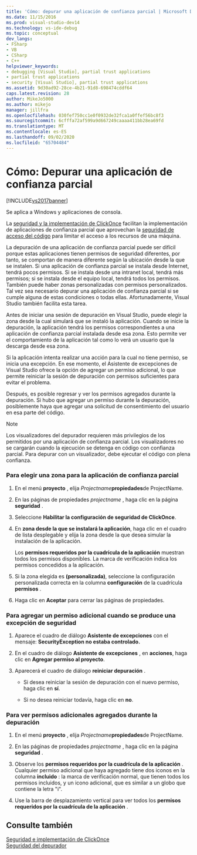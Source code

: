 ```yaml
---
title: 'Cómo: depurar una aplicación de confianza parcial | Microsoft Docs'
ms.date: 11/15/2016
ms.prod: visual-studio-dev14
ms.technology: vs-ide-debug
ms.topic: conceptual
dev_langs:
- FSharp
- VB
- CSharp
- C++
helpviewer_keywords:
- debugging [Visual Studio], partial trust applications
- partial trust applications
- security [Visual Studio], partial trust applications
ms.assetid: 9d30ad92-28ce-4b21-91d8-698474cddf64
caps.latest.revision: 28
author: MikeJo5000
ms.author: mikejo
manager: jillfra
ms.openlocfilehash: 030fef750cc1e0f0932de32fca1a0ffef56bc8f3
ms.sourcegitcommit: 6cfffa72af599a9d667249caaaa411bb28ea69fd
ms.translationtype: MT
ms.contentlocale: es-ES
ms.lasthandoff: 09/02/2020
ms.locfileid: "65704484"
---
```

# <a name="how-to-debug-a-partial-trust-application"></a>Cómo: Depurar una aplicación de confianza parcial
[!INCLUDE[vs2017banner](../includes/vs2017banner.md)]

Se aplica a Windows y aplicaciones de consola.  
  
 La [seguridad y la implementación de ClickOnce](../deployment/clickonce-security-and-deployment.md) facilitan la implementación de aplicaciones de confianza parcial que aprovechan la [seguridad de acceso del código](https://msdn.microsoft.com/library/859af632-c80d-4736-8d6f-1e01b09ce127) para limitar el acceso a los recursos de una máquina.  
  
 La depuración de una aplicación de confianza parcial puede ser difícil porque estas aplicaciones tienen permisos de seguridad diferentes, por tanto, se comportan de manera diferente según la ubicación desde la que se instalen. Si una aplicación de confianza parcial se instala desde Internet, tendrá pocos permisos. Si se instala desde una intranet local, tendrá más permisos; si se instala desde el equipo local, tendrá todos los permisos. También puede haber zonas personalizadas con permisos personalizados. Tal vez sea necesario depurar una aplicación de confianza parcial si se cumple alguna de estas condiciones o todas ellas. Afortunadamente, Visual Studio también facilita esta tarea.  
  
 Antes de iniciar una sesión de depuración en Visual Studio, puede elegir la zona desde la cual simulará que se instaló la aplicación. Cuando se inicie la depuración, la aplicación tendrá los permisos correspondientes a una aplicación de confianza parcial instalada desde esa zona. Esto permite ver el comportamiento de la aplicación tal como lo verá un usuario que la descarga desde esa zona.  
  
 Si la aplicación intenta realizar una acción para la cual no tiene permiso, se inicia una excepción. En ese momento, el Asistente de excepciones de Visual Studio ofrece la opción de agregar un permiso adicional, lo que permite reiniciar la sesión de depuración con permisos suficientes para evitar el problema.  
  
 Después, es posible regresar y ver los permisos agregados durante la depuración. Si hubo que agregar un permiso durante la depuración, posiblemente haya que agregar una solicitud de consentimiento del usuario en esa parte del código.  
  
> [!NOTE]
> Los visualizadores del depurador requieren más privilegios de los permitidos por una aplicación de confianza parcial. Los visualizadores no se cargarán cuando la ejecución se detenga en código con confianza parcial. Para depurar con un visualizador, debe ejecutar el código con plena confianza.  
  
### <a name="to-choose-a-zone-for-your-partial-trust-application"></a>Para elegir una zona para la aplicación de confianza parcial  
  
1. En el menú **proyecto** , elija _Projectname_**propiedades**de ProjectName.  
  
2. En las páginas de propiedades *projectname* , haga clic en la página **seguridad** .  
  
3. Seleccione **Habilitar la configuración de seguridad de ClickOnce**.  
  
4. En **zona desde la que se instalará la aplicación**, haga clic en el cuadro de lista desplegable y elija la zona desde la que desea simular la instalación de la aplicación.  
  
     Los **permisos requeridos por la cuadrícula de la aplicación** muestran todos los permisos disponibles. La marca de verificación indica los permisos concedidos a la aplicación.  
  
5. Si la zona elegida es **(personalizada)**, seleccione la configuración personalizada correcta en la columna **configuración** de la cuadrícula **permisos** .  
  
6. Haga clic en **Aceptar** para cerrar las páginas de propiedades.  
  
### <a name="to-add-an-extra-permission-when-a-security-exception-occurs"></a>Para agregar un permiso adicional cuando se produce una excepción de seguridad  
  
1. Aparece el cuadro de diálogo **Asistente de excepciones** con el mensaje: **SecurityException no estaba controlado.**  
  
2. En el cuadro de diálogo **Asistente de excepciones** , en **acciones**, haga clic en **Agregar permiso al proyecto**.  
  
3. Aparecerá el cuadro de diálogo **reiniciar depuración** .  
  
    - Si desea reiniciar la sesión de depuración con el nuevo permiso, haga clic en **sí**.  
  
    - Si no desea reiniciar todavía, haga clic en **no**.  
  
### <a name="to-view-extra-permissions-added-while-debugging"></a>Para ver permisos adicionales agregados durante la depuración  
  
1. En el menú **proyecto** , elija _Projectname_**propiedades**de ProjectName.  
  
2. En las páginas de propiedades *projectname* , haga clic en la página **seguridad** .  
  
3. Observe los **permisos requeridos por la cuadrícula de la aplicación** . Cualquier permiso adicional que haya agregado tiene dos iconos en la columna **incluido** : la marca de verificación normal, que tienen todos los permisos incluidos, y un icono adicional, que es similar a un globo que contiene la letra "i".  
  
4. Use la barra de desplazamiento vertical para ver todos los **permisos requeridos por la cuadrícula de la aplicación** .  
  
## <a name="see-also"></a>Consulte también  
 [Seguridad e implementación de ClickOnce](../deployment/clickonce-security-and-deployment.md)   
 [Seguridad del depurador](../debugger/debugger-security.md)
